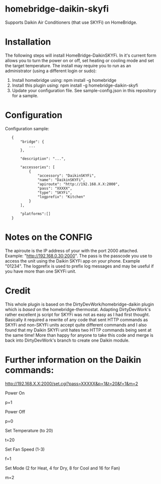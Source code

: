 # homebridge-daikin-skyfi

Supports Daikin Air Conditioners (that use SKYFi) on HomeBridge.

# Installation

The following steps will install HomeBridge-DaikinSKYFi. In it's current form allows you to turn the power on or off, set heating or cooling mode and set the target temperature. The install may require you to run as an administrator (using a different login or sudo):

1. Install homebridge using: npm install -g homebridge
2. Install this plugin using: npm install -g homebridge-daikin-skyfi
3. Update your configuration file. See sample-config.json in this repository for a sample.


# Configuration

Configuration sample:

 ```
    {
        "bridge": {
            ...
        },
        
        "description": "...",

        "accessories": [
            {
                "accessory": "DaikinSKYFi",
                "name": "DaikinSKYFi",
                "apiroute": "http://192.168.X.X:2000",
                "pass": "XXXXX",
                "type": "SKYFi",
                "logprefix": "Kitchen"
            }
        ],

        "platforms":[]
    }
```
# Notes on the CONFIG

The apiroute is the IP address of your with the port 2000 attached. Example: "http://192.168.0.30:2000". The pass is the passcode you use to access the unit using the Daikin SKYFi app on your phone. Example "01234". The logprefix is used to prefix log messages and may be useful if you have more than one SKYFi unit.

# Credit

This whole plugin is based on the DirtyDevWork/homebridge-daikin plugin which is *based* on the homebridge-thermostat. Adapting DirtyDevWork's rather excellent js script for SKYFi was not as easy as I had first thought. Basically it required a rewrite of any code that sent HTTP commands as SKYFi and non-SKYFi units accept quite different commands and I also found that my Daikin SKYFi unit hates two HTTP commands being sent at the same time! More than happy for anyone to take this code and merge is back into DirtyDevWork's branch to create one Daikin module. 


# Further information on the Daikin commands:

http://192.168.X.X:2000/set.cgi?pass=XXXXX&p=1&t=20&f=1&m=2

Power On

p=1

Power Off

p=0

Set Temperature (to 20)

t=20

Set Fan Speed (1-3)

f=1

Set Mode (2 for Heat, 4 for Dry, 8 for Cool and 16 for Fan)

m=2
